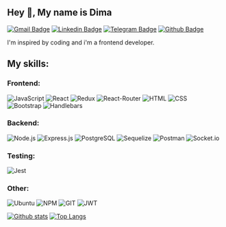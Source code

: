 ## Hey 👋, My name is Dima
[![Gmail Badge](https://img.shields.io/badge/Gmail-D14836?style=for-the-badge&logo=gmail&logoColor=white)](mailto:dmitrynedoboy@gmail.com) 
[![Linkedin Badge](https://img.shields.io/badge/LinkedIn-0077B5?style=for-the-badge&logo=linkedin&logoColor=white&link=https://www.linkedin.com/in/dima-nedoboy/)](https://www.linkedin.com/in/dima-nedoboy/) 
[![Telegram Badge](https://img.shields.io/badge/Telegram-2CA5E0?style=for-the-badge&logo=telegram&logoColor=white)](https://t.me/dmitry_nedoboy)
[![Github Badge](https://img.shields.io/badge/GitHub-100000?style=for-the-badge&logo=github&logoColor=white&link=https://github.com/dmitrynedoboy/)](https://www.github.com/dmitrynedoboy/)   

I'm inspired by coding and i'm a frontend developer.

My skills:
----
### Frontend:
![JavaScript](https://img.shields.io/badge/JavaScript-323330?style=for-the-badge&logo=javascript&logoColor=F7DF1E)
![React](https://img.shields.io/badge/React-20232A?style=for-the-badge&logo=react&logoColor=61DAFB)
![Redux](https://img.shields.io/badge/Redux-593D88?style=for-the-badge&logo=redux&logoColor=white)
![React-Router](https://img.shields.io/badge/React_Router-CA4245?style=for-the-badge&logo=react-router&logoColor=white)
![HTML](https://img.shields.io/badge/HTML5-E34F26?style=for-the-badge&logo=html5&logoColor=white)
![CSS](https://img.shields.io/badge/CSS3-1572B6?style=for-the-badge&logo=css3&logoColor=white)
![Bootstrap](https://img.shields.io/badge/Bootstrap-563D7C?style=for-the-badge&logo=bootstrap&logoColor=white)
![Handlebars](https://img.shields.io/badge/Handlebars.js-f0772b?style=for-the-badge&logo=handlebarsdotjs&logoColor=black)
### Backend:
![Node.js](https://img.shields.io/badge/Node.js-339933?style=for-the-badge&logo=nodedotjs&logoColor=white)
![Express.js](https://img.shields.io/badge/Express.js-000000?style=for-the-badge&logo=express&logoColor=white)
![PostgreSQL](https://img.shields.io/badge/PostgreSQL-316192?style=for-the-badge&logo=postgresql&logoColor=white)
![Sequelize](https://img.shields.io/badge/Sequelize-52B0E7?style=for-the-badge&logo=Sequelize&logoColor=white)
![Postman](https://img.shields.io/badge/Postman-FF6C37?style=for-the-badge&logo=Postman&logoColor=white)
![Socket.io](https://img.shields.io/badge/Socket.io-010101?&style=for-the-badge&logo=Socket.io&logoColor=white)
### Testing:
![Jest](https://img.shields.io/badge/Jest-C21325?style=for-the-badge&logo=jest&logoColor=white)
### Other:
![Ubuntu](https://img.shields.io/badge/Ubuntu-E95420?style=for-the-badge&logo=ubuntu&logoColor=white)
![NPM](https://img.shields.io/badge/npm-CB3837?style=for-the-badge&logo=npm&logoColor=white)
![GIT](https://img.shields.io/badge/GIT-E44C30?style=for-the-badge&logo=git&logoColor=white)
![JWT](https://img.shields.io/badge/JWT-000000?style=for-the-badge&logo=JSON%20web%20tokens&logoColor=white)

[![Github stats](https://github-readme-stats.vercel.app/api?username=dmitrynedoboy&show_icons=true&include_all_commits=true)](https://github.com/dmitrynedoboy/github-readme-stats)
[![Top Langs](https://github-readme-stats.vercel.app/api/top-langs/?username=dmitrynedoboy&layout=compact)](https://github.com/dmitrynedoboy/github-readme-stats)
